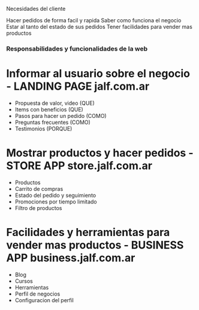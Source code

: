 Necesidades del cliente

Hacer pedidos de forma facil y rapida
Saber como funciona el negocio
Estar al tanto del estado de sus pedidos
Tener facilidades para vender mas productos

### Responsabilidades y funcionalidades de la web

# Informar al usuario sobre el negocio - LANDING PAGE jalf.com.ar

- Propuesta de valor, video (QUE)
- Items con beneficios (QUE)
- Pasos para hacer un pedido (COMO)
- Preguntas frecuentes (COMO)
- Testimonios (PORQUE)

# Mostrar productos y hacer pedidos - STORE APP store.jalf.com.ar

- Productos
- Carrito de compras
- Estado del pedido y seguimiento
- Promociones por tiempo limitado
- Filtro de productos

# Facilidades y herramientas para vender mas productos - BUSINESS APP business.jalf.com.ar

- Blog
- Cursos
- Herramientas
- Perfil de negocios
- Configuracion del perfil
